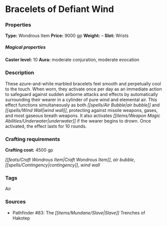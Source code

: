 ﻿---
Title: "Bracelets of Defiant Wind"
Type: "Wondrous Item"
Price: "9000 gp"
Weight: "–"
Slot: "Wrists"
Caster level: "10"
Aura: "moderate conjuration, moderate evocation"
Description: |
  "These azure-and-white marbled bracelets feel smooth and perpetually cool to the touch. When worn, they activate once per day as an immediate action to safeguard against sudden airborne attacks and effects by automatically surrounding their wearer in a cylinder of pure wind and elemental air. This effect functions simultaneously as both _air bubble_ and _wind wall_, protecting against missile weapons, gases, and most gaseous breath weapons. It also activates underwater if the wearer begins to drown. Once activated, the effect lasts for 10 rounds."
Crafting cost: "4500 gp"
Sources: "['Pathfinder #83: The Slave Trenches of Hakotep']"
---

# Bracelets of Defiant Wind

### Properties

**Type:** Wondrous Item **Price:** 9000 gp **Weight:** – **Slot:** Wrists

##### Magical properties

**Caster level:** 10 **Aura:** moderate conjuration, moderate evocation

### Description

These azure-and-white marbled bracelets feel smooth and perpetually cool to the touch. When worn, they activate once per day as an immediate action to safeguard against sudden airborne attacks and effects by automatically surrounding their wearer in a cylinder of pure wind and elemental air. This effect functions simultaneously as both _[[spells/Air Bubble|air bubble]]_ and _[[spells/Wind Wall|wind wall]]_, protecting against missile weapons, gases, and most gaseous breath weapons. It also activates _[[items/Weapon Magic Abilities/Underwater|underwater]]_ if the wearer begins to drown. Once activated, the effect lasts for 10 rounds.

### Crafting requirements

**Crafting cost:** 4500 gp

_[[feats/Craft Wondrous Item|Craft Wondrous Item]]_, _air bubble_, _[[spells/Contingency|contingency]]_, _wind wall_

### Tags

Air

### Sources

* Pathfinder #83: The _[[items/Mundane/Slave|Slave]]_ Trenches of Hakotep